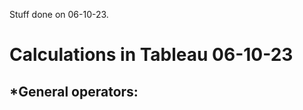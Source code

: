 Stuff done on 06-10-23.
# Calculations in Tableau                                   06-10-23
  ## *General operators:
  
